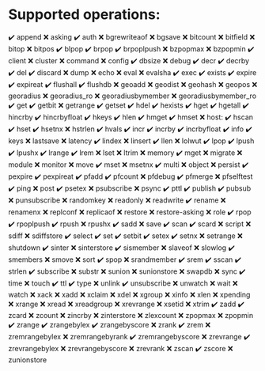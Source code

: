 # Supported operations: 
:heavy_check_mark: append 
:x: asking 
:heavy_check_mark: auth 
:x: bgrewriteaof 
:x: bgsave 
:x: bitcount 
:x: bitfield 
:x: bitop 
:x: bitpos 
:heavy_check_mark: blpop 
:heavy_check_mark: brpop 
:heavy_check_mark: brpoplpush 
:x: bzpopmax 
:x: bzpopmin 
:heavy_check_mark: client 
:x: cluster 
:x: command 
:x: config 
:heavy_check_mark: dbsize 
:x: debug 
:heavy_check_mark: decr 
:heavy_check_mark: decrby 
:heavy_check_mark: del 
:heavy_check_mark: discard 
:x: dump 
:x: echo 
:x: eval 
:x: evalsha 
:heavy_check_mark: exec 
:heavy_check_mark: exists 
:heavy_check_mark: expire 
:heavy_check_mark: expireat 
:heavy_check_mark: flushall 
:heavy_check_mark: flushdb 
:x: geoadd 
:x: geodist 
:x: geohash 
:x: geopos 
:x: georadius 
:x: georadius_ro 
:x: georadiusbymember 
:x: georadiusbymember_ro 
:heavy_check_mark: get 
:heavy_check_mark: getbit 
:x: getrange 
:heavy_check_mark: getset 
:heavy_check_mark: hdel 
:heavy_check_mark: hexists 
:heavy_check_mark: hget 
:heavy_check_mark: hgetall 
:heavy_check_mark: hincrby 
:heavy_check_mark: hincrbyfloat 
:heavy_check_mark: hkeys 
:heavy_check_mark: hlen 
:heavy_check_mark: hmget 
:heavy_check_mark: hmset 
:x: host: 
:heavy_check_mark: hscan 
:heavy_check_mark: hset 
:heavy_check_mark: hsetnx 
:x: hstrlen 
:heavy_check_mark: hvals 
:heavy_check_mark: incr 
:heavy_check_mark: incrby 
:heavy_check_mark: incrbyfloat 
:heavy_check_mark: info 
:heavy_check_mark: keys 
:x: lastsave 
:x: latency 
:heavy_check_mark: lindex 
:x: linsert 
:heavy_check_mark: llen 
:x: lolwut 
:heavy_check_mark: lpop 
:heavy_check_mark: lpush 
:heavy_check_mark: lpushx 
:heavy_check_mark: lrange 
:heavy_check_mark: lrem 
:x: lset 
:x: ltrim 
:x: memory 
:heavy_check_mark: mget 
:x: migrate 
:x: module 
:x: monitor 
:x: move 
:heavy_check_mark: mset 
:x: msetnx 
:heavy_check_mark: multi 
:x: object 
:x: persist 
:heavy_check_mark: pexpire 
:heavy_check_mark: pexpireat 
:heavy_check_mark: pfadd 
:heavy_check_mark: pfcount 
:x: pfdebug 
:heavy_check_mark: pfmerge 
:x: pfselftest 
:heavy_check_mark: ping 
:x: post 
:heavy_check_mark: psetex 
:x: psubscribe 
:x: psync 
:heavy_check_mark: pttl 
:heavy_check_mark: publish 
:heavy_check_mark: pubsub 
:x: punsubscribe 
:x: randomkey 
:x: readonly 
:x: readwrite 
:heavy_check_mark: rename 
:x: renamenx 
:x: replconf 
:x: replicaof 
:x: restore 
:x: restore-asking 
:x: role 
:heavy_check_mark: rpop 
:heavy_check_mark: rpoplpush 
:heavy_check_mark: rpush 
:x: rpushx 
:heavy_check_mark: sadd 
:x: save 
:heavy_check_mark: scan 
:heavy_check_mark: scard 
:x: script 
:x: sdiff 
:x: sdiffstore 
:heavy_check_mark: select 
:heavy_check_mark: set 
:heavy_check_mark: setbit 
:heavy_check_mark: setex 
:heavy_check_mark: setnx 
:x: setrange 
:x: shutdown 
:heavy_check_mark: sinter 
:x: sinterstore 
:heavy_check_mark: sismember 
:x: slaveof 
:x: slowlog 
:heavy_check_mark: smembers 
:x: smove 
:x: sort 
:heavy_check_mark: spop 
:x: srandmember 
:heavy_check_mark: srem 
:heavy_check_mark: sscan 
:heavy_check_mark: strlen 
:heavy_check_mark: subscribe 
:x: substr 
:x: sunion 
:x: sunionstore 
:x: swapdb 
:x: sync 
:heavy_check_mark: time 
:x: touch 
:heavy_check_mark: ttl 
:heavy_check_mark: type 
:x: unlink 
:heavy_check_mark: unsubscribe 
:x: unwatch 
:x: wait 
:x: watch 
:x: xack 
:x: xadd 
:x: xclaim 
:x: xdel 
:x: xgroup 
:x: xinfo 
:x: xlen 
:x: xpending 
:x: xrange 
:x: xread 
:x: xreadgroup 
:x: xrevrange 
:x: xsetid 
:x: xtrim 
:heavy_check_mark: zadd 
:heavy_check_mark: zcard 
:x: zcount 
:x: zincrby 
:x: zinterstore 
:x: zlexcount 
:x: zpopmax 
:x: zpopmin 
:heavy_check_mark: zrange 
:heavy_check_mark: zrangebylex 
:heavy_check_mark: zrangebyscore 
:x: zrank 
:heavy_check_mark: zrem 
:x: zremrangebylex 
:x: zremrangebyrank 
:heavy_check_mark: zremrangebyscore 
:x: zrevrange 
:heavy_check_mark: zrevrangebylex 
:x: zrevrangebyscore 
:x: zrevrank 
:x: zscan 
:heavy_check_mark: zscore 
:x: zunionstore 
